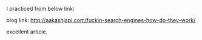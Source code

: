 I practiced from below link:

blog link:  http://aakashjapi.com/fuckin-search-engines-how-do-they-work/

excellent article.


